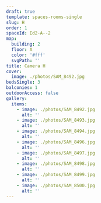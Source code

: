```yaml
---
draft: true
template: spaces-rooms-single
slug: H
order: 1
spaceId: Ed2-A--2
map: 
  building: 2
  floor: A
  color: '#fff'
  svgPath: ''
title: Camera H
cover:
  image: ./photos/SAM_8492.jpg
bedsSingle: 3
balconies: 1
outdoorAccess: false
gallery:
  items:
    - image: ./photos/SAM_8492.jpg
      alt: ''
    - image: ./photos/SAM_8493.jpg
      alt: ''
    - image: ./photos/SAM_8494.jpg
      alt: ''
    - image: ./photos/SAM_8496.jpg
      alt: ''
    - image: ./photos/SAM_8497.jpg
      alt: ''
    - image: ./photos/SAM_8498.jpg
      alt: ''
    - image: ./photos/SAM_8499.jpg
      alt: ''
    - image: ./photos/SAM_8500.jpg
      alt: ''
---
```


